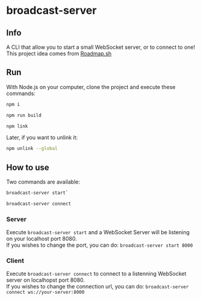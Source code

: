 # broadcast-server

## Info
A CLI that allow you to start a small WebSocket server, or to connect to one!\
This project idea comes from [Roadmap.sh](https://roadmap.sh/projects/broadcast-server)

## Run
With Node.js on your computer, clone the project and execute these commands:
```bash
npm i
```

```bash
npm run build
```

```bash
npm link
```

Later, if you want to unlink it:
```bash
npm unlink --global
```

## How to use
Two commands are available:
```bash
broadcast-server start`
```

```bash
broadcast-server connect
```

### Server
Execute `broadcast-server start` and a WebSocket Server will be listening on your localhost port 8080.\
If you wishes to change the port, you can do: `broadcast-server start 8000`

### Client
Execute `broadcast-server connect` to connect to a listenning WebSocket server on localhopst port 8080.\
If you wishes to change the connection url, you can do: `broadcast-server connect ws://your-server:8000`
